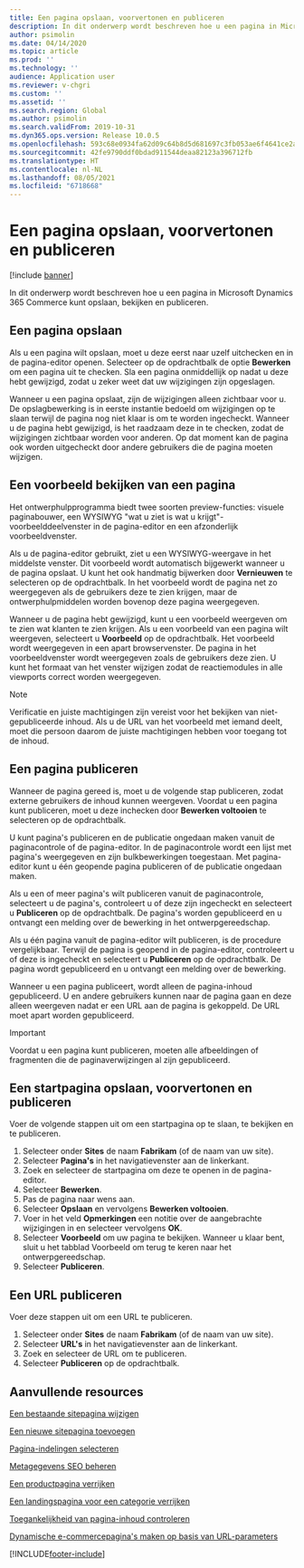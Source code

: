 ```yaml
---
title: Een pagina opslaan, voorvertonen en publiceren
description: In dit onderwerp wordt beschreven hoe u een pagina in Microsoft Dynamics 365 Commerce kunt opslaan, bekijken en publiceren.
author: psimolin
ms.date: 04/14/2020
ms.topic: article
ms.prod: ''
ms.technology: ''
audience: Application user
ms.reviewer: v-chgri
ms.custom: ''
ms.assetid: ''
ms.search.region: Global
ms.author: psimolin
ms.search.validFrom: 2019-10-31
ms.dyn365.ops.version: Release 10.0.5
ms.openlocfilehash: 593c68e0934fa62d09c64b8d5d681697c3fb053ae6f4641ce2ae3104a03e0fba
ms.sourcegitcommit: 42fe9790ddf0bdad911544deaa82123a396712fb
ms.translationtype: HT
ms.contentlocale: nl-NL
ms.lasthandoff: 08/05/2021
ms.locfileid: "6718668"
---
```

# <a name="save-preview-and-publish-a-page"></a>Een pagina opslaan, voorvertonen en publiceren

[!include [banner](includes/banner.md)]

In dit onderwerp wordt beschreven hoe u een pagina in Microsoft Dynamics 365 Commerce kunt opslaan, bekijken en publiceren.

## <a name="save-a-page"></a>Een pagina opslaan

Als u een pagina wilt opslaan, moet u deze eerst naar uzelf uitchecken en in de pagina-editor openen. Selecteer op de opdrachtbalk de optie **Bewerken** om een pagina uit te checken. Sla een pagina onmiddellijk op nadat u deze hebt gewijzigd, zodat u zeker weet dat uw wijzigingen zijn opgeslagen.

Wanneer u een pagina opslaat, zijn de wijzigingen alleen zichtbaar voor u. De opslagbewerking is in eerste instantie bedoeld om wijzigingen op te slaan terwijl de pagina nog niet klaar is om te worden ingecheckt. Wanneer u de pagina hebt gewijzigd, is het raadzaam deze in te checken, zodat de wijzigingen zichtbaar worden voor anderen. Op dat moment kan de pagina ook worden uitgecheckt door andere gebruikers die de pagina moeten wijzigen.

## <a name="preview-a-page"></a>Een voorbeeld bekijken van een pagina

Het ontwerphulpprogramma biedt twee soorten preview-functies: visuele paginabouwer, een WYSIWYG "wat u ziet is wat u krijgt"-voorbeelddeelvenster in de pagina-editor en een afzonderlijk voorbeeldvenster.

Als u de pagina-editor gebruikt, ziet u een WYSIWYG-weergave in het middelste venster. Dit voorbeeld wordt automatisch bijgewerkt wanneer u de pagina opslaat. U kunt het ook handmatig bijwerken door **Vernieuwen** te selecteren op de opdrachtbalk. In het voorbeeld wordt de pagina net zo weergegeven als de gebruikers deze te zien krijgen, maar de ontwerphulpmiddelen worden bovenop deze pagina weergegeven.

Wanneer u de pagina hebt gewijzigd, kunt u een voorbeeld weergeven om te zien wat klanten te zien krijgen. Als u een voorbeeld van een pagina wilt weergeven, selecteert u **Voorbeeld** op de opdrachtbalk. Het voorbeeld wordt weergegeven in een apart browservenster. De pagina in het voorbeeldvenster wordt weergegeven zoals de gebruikers deze zien. U kunt het formaat van het venster wijzigen zodat de reactiemodules in alle viewports correct worden weergegeven.

> [!NOTE]
> Verificatie en juiste machtigingen zijn vereist voor het bekijken van niet-gepubliceerde inhoud. Als u de URL van het voorbeeld met iemand deelt, moet die persoon daarom de juiste machtigingen hebben voor toegang tot de inhoud.

## <a name="publish-a-page"></a>Een pagina publiceren

Wanneer de pagina gereed is, moet u de volgende stap publiceren, zodat externe gebruikers de inhoud kunnen weergeven. Voordat u een pagina kunt publiceren, moet u deze inchecken door **Bewerken voltooien** te selecteren op de opdrachtbalk.

U kunt pagina's publiceren en de publicatie ongedaan maken vanuit de paginacontrole of de pagina-editor. In de paginacontrole wordt een lijst met pagina's weergegeven en zijn bulkbewerkingen toegestaan. Met pagina-editor kunt u één geopende pagina publiceren of de publicatie ongedaan maken.

Als u een of meer pagina's wilt publiceren vanuit de paginacontrole, selecteert u de pagina's, controleert u of deze zijn ingecheckt en selecteert u **Publiceren** op de opdrachtbalk. De pagina's worden gepubliceerd en u ontvangt een melding over de bewerking in het ontwerpgereedschap.

Als u één pagina vanuit de pagina-editor wilt publiceren, is de procedure vergelijkbaar. Terwijl de pagina is geopend in de pagina-editor, controleert u of deze is ingecheckt en selecteert u **Publiceren** op de opdrachtbalk. De pagina wordt gepubliceerd en u ontvangt een melding over de bewerking.

Wanneer u een pagina publiceert, wordt alleen de pagina-inhoud gepubliceerd. U en andere gebruikers kunnen naar de pagina gaan en deze alleen weergeven nadat er een URL aan de pagina is gekoppeld. De URL moet apart worden gepubliceerd.

> [!IMPORTANT]
> Voordat u een pagina kunt publiceren, moeten alle afbeeldingen of fragmenten die de paginaverwijzingen al zijn gepubliceerd.

## <a name="save-preview-and-publish-a-home-page"></a>Een startpagina opslaan, voorvertonen en publiceren

Voer de volgende stappen uit om een startpagina op te slaan, te bekijken en te publiceren.

1. Selecteer onder **Sites** de naam **Fabrikam** (of de naam van uw site).
1. Selecteer **Pagina's** in het navigatievenster aan de linkerkant.
1. Zoek en selecteer de startpagina om deze te openen in de pagina-editor.
1. Selecteer **Bewerken**.
1. Pas de pagina naar wens aan.
1. Selecteer **Opslaan** en vervolgens **Bewerken voltooien**.
1. Voer in het veld **Opmerkingen** een notitie over de aangebrachte wijzigingen in en selecteer vervolgens **OK**.
1. Selecteer **Voorbeeld** om uw pagina te bekijken. Wanneer u klaar bent, sluit u het tabblad Voorbeeld om terug te keren naar het ontwerpgereedschap.
1. Selecteer **Publiceren**.

## <a name="publish-a-url"></a>Een URL publiceren

Voer deze stappen uit om een URL te publiceren.

1. Selecteer onder **Sites** de naam **Fabrikam** (of de naam van uw site).
1. Selecteer **URL's** in het navigatievenster aan de linkerkant.
1. Zoek en selecteer de URL om te publiceren.
1. Selecteer **Publiceren** op de opdrachtbalk.

## <a name="additional-resources"></a>Aanvullende resources

[Een bestaande sitepagina wijzigen](modify-existing-page.md)

[Een nieuwe sitepagina toevoegen](add-new-page.md)

[Pagina-indelingen selecteren](select-page-layouts.md)

[Metagegevens SEO beheren](manage-seo-metadata.md)

[Een productpagina verrijken](enrich-product-page.md)

[Een landingspagina voor een categorie verrijken](enrich-category-page.md)

[Toegankelijkheid van pagina-inhoud controleren](verify-accessibility.md)

[Dynamische e-commercepagina's maken op basis van URL-parameters](create-dynamic-pages.md)


[!INCLUDE[footer-include](../includes/footer-banner.md)]